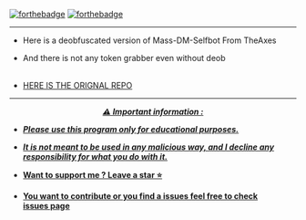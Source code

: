 [![forthebadge](https://forthebadge.com/images/badges/made-with-python.svg)](https://forthebadge.com)
[![forthebadge](https://forthebadge.com/images/badges/built-with-love.svg)](https://forthebadge.com)


---
* Here is a deobfuscated version of Mass-DM-Selfbot From TheAxes

* And there is not any token grabber even without deob
<br><br>
* <a href="https://github.com/TheAxes/massdm-selfbot">HERE IS THE ORIGNAL REPO
-----

<p align="center"><strong><i>⚠️ Important information :</i></strong</p>

* ***Please use this program only for educational purposes.***
* ***It is not meant to be used in any malicious way, and I decline any responsibility for what you do with it.***

* Want to support me ? Leave a star ⭐ 
* You want to contribute or you find a issues feel free to check <br/>[issues page](https://github.com/TheCuteOwl/Mass-DM-Selfbot-Deobfuscate/issues)
